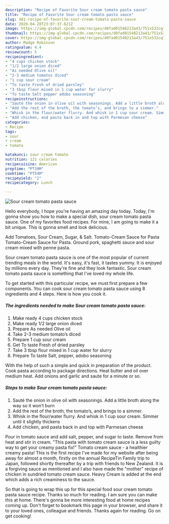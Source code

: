 ```yaml
---
description: "Recipe of Favorite Sour cream tomato pasta sauce"
title: "Recipe of Favorite Sour cream tomato pasta sauce"
slug: 481-recipe-of-favorite-sour-cream-tomato-pasta-sauce
date: 2020-04-28T23:07:37.621Z
image: https://img-global.cpcdn.com/recipes/d0fad01548213a43/751x532cq70/sour-cream-tomato-pasta-sauce-recipe-main-photo.jpg
thumbnail: https://img-global.cpcdn.com/recipes/d0fad01548213a43/751x532cq70/sour-cream-tomato-pasta-sauce-recipe-main-photo.jpg
cover: https://img-global.cpcdn.com/recipes/d0fad01548213a43/751x532cq70/sour-cream-tomato-pasta-sauce-recipe-main-photo.jpg
author: Madge Robinson
ratingvalue: 4.4
reviewcount: 5
recipeingredient:
- "4 cups chicken stock"
- "1/2 large onion diced"
- "As needed Olive oil"
- "2-3 medium tomatos diced"
- "1 cup sour cream"
- "To taste Fresh of dried parsley"
- "3 tbsp flour mixed in 1 cup water for slurry"
- "To taste Salt pepper adobo seasoning"
recipeinstructions:
- "Sauté the onion in olive oil with seasonings. Add a little broth along the way so it won’t burn"
- "Add the rest of the broth, the tomato’s, and brings to a simmer."
- "Whisk in the flour/water flurry. And whisk in 1 cup sour cream. Simmer until it slightly thickens"
- "Add chicken, and pasta back in and top with Parmesan cheese"
categories:
- Recipe
tags:
- sour
- cream
- tomato

katakunci: sour cream tomato 
nutrition: 121 calories
recipecuisine: American
preptime: "PT39M"
cooktime: "PT54M"
recipeyield: "2"
recipecategory: Lunch

---
```



![Sour cream tomato pasta sauce](https://img-global.cpcdn.com/recipes/d0fad01548213a43/751x532cq70/sour-cream-tomato-pasta-sauce-recipe-main-photo.jpg)

Hello everybody, I hope you're having an amazing day today. Today, I'm gonna show you how to make a special dish, sour cream tomato pasta sauce. One of my favorites food recipes. For mine, I am going to make it a bit unique. This is gonna smell and look delicious.

Add Tomatoes, Sour Cream, Sugar, &amp; Salt. Tomato-Cream Sauce for Pasta Tomato-Cream Sauce for Pasta. Ground pork, spaghetti sauce and sour cream mixed with penne pasta.

Sour cream tomato pasta sauce is one of the most popular of current trending meals in the world. It's easy, it's fast, it tastes yummy. It is enjoyed by millions every day. They're fine and they look fantastic. Sour cream tomato pasta sauce is something that I've loved my whole life.


To get started with this particular recipe, we must first prepare a few components. You can cook sour cream tomato pasta sauce using 8 ingredients and 4 steps. Here is how you cook it.

<!--inarticleads1-->

##### The ingredients needed to make Sour cream tomato pasta sauce:

1. Make ready 4 cups chicken stock
1. Make ready 1/2 large onion diced
1. Prepare As needed Olive oil
1. Take 2-3 medium tomato’s diced
1. Prepare 1 cup sour cream
1. Get To taste Fresh of dried parsley
1. Take 3 tbsp flour mixed in 1 cup water for slurry
1. Prepare To taste Salt, pepper, adobo seasoning


With the help of such a simple and quick in preparation of the product. Cook pasta according to package directions. Heat butter and oil over medium heat. Add onions and garlic and saute for a minute or so. 

<!--inarticleads2-->

##### Steps to make Sour cream tomato pasta sauce:

1. Sauté the onion in olive oil with seasonings. Add a little broth along the way so it won’t burn
1. Add the rest of the broth, the tomato’s, and brings to a simmer.
1. Whisk in the flour/water flurry. And whisk in 1 cup sour cream. Simmer until it slightly thickens
1. Add chicken, and pasta back in and top with Parmesan cheese


Pour in tomato sauce and add salt, pepper, and sugar to taste. Remove from heat and stir in cream. &#34;This pasta with tomato cream sauce is a less guilty way to get your creamy pasta fix!&#34; Tomato cream sauce - a healthier creamy pasta! This is the first recipe I&#39;ve made for my website after being away for almost a month, firstly on the annual RecipeTin Family trip to Japan, followed shortly thereafter by a trip with friends to New Zealand. It is a forgiving sauce as mentioned and I also have made the &#34;mother&#34; recipe of chicken in sundried tomato cream sauce. Heavy Cream is added at the end which adds a rich creaminess to the sauce. 

So that is going to wrap this up for this special food sour cream tomato pasta sauce recipe. Thanks so much for reading. I am sure you can make this at home. There's gonna be more interesting food at home recipes coming up. Don't forget to bookmark this page in your browser, and share it to your loved ones, colleague and friends. Thanks again for reading. Go on get cooking!
